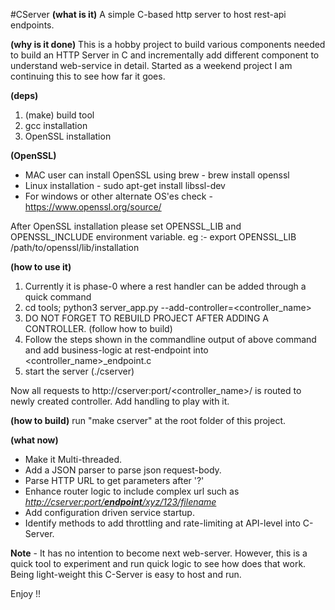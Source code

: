 #CServer
**(what is it)** A simple C-based http server to host rest-api endpoints.


**(why is it done)**
This is a hobby project to build various components needed to build an HTTP Server in C and incrementally add different component to understand web-service in detail.
Started as a weekend project I am continuing this to see how far it goes.


**(deps)**

 1. (make) build tool
 2. gcc installation
 3. OpenSSL installation 

**(OpenSSL)**
* MAC user can install OpenSSL using brew - brew install openssl
* Linux installation - sudo apt-get install libssl-dev
* For windows or other alternate OS'es check - https://www.openssl.org/source/

After OpenSSL installation please set OPENSSL_LIB and OPENSSL_INCLUDE environment variable.
eg :- export OPENSSL_LIB /path/to/openssl/lib/installation

**(how to use it)**

 1. Currently it is phase-0 where a rest handler can be added through a quick command
 2. cd tools;  python3 server_app.py --add-controller=<controller_name\>
 3. DO NOT FORGET TO REBUILD PROJECT AFTER ADDING A CONTROLLER. (follow how to build)
 4. Follow the steps shown in the commandline output of above command and add business-logic at rest-endpoint into <controller_name\>_endpoint.c 
 5. start the server (./cserver)

Now all requests to http://cserver:port/<controller_name\>/ is routed to newly created controller. Add handling to play with it.

**(how to build)**
run "make cserver" at the root folder of this project.


**(what now)**

  * Make it Multi-threaded.
  * Add a JSON parser to parse json request-body.
  * Parse HTTP URL to get parameters after '?'
  * Enhance router logic to include complex url such as <u>*http://cserver:port/**endpoint**/xyz/123/filename*</u>
  * Add configuration driven service startup.
  * Identify methods to add throttling and rate-limiting at API-level into C-Server.

**Note** - It has no intention to become next web-server. However, this is a quick tool to experiment and run quick logic to see how does that work. Being light-weight this C-Server is easy to host and run.

 
Enjoy !!

